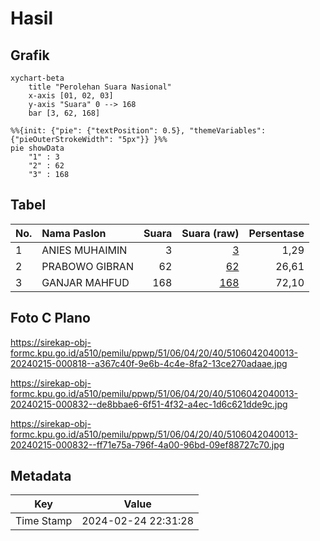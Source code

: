 # Hasil

## Grafik

```mermaid
xychart-beta
    title "Perolehan Suara Nasional"
    x-axis [01, 02, 03]
    y-axis "Suara" 0 --> 168
    bar [3, 62, 168]
```

```mermaid
%%{init: {"pie": {"textPosition": 0.5}, "themeVariables": {"pieOuterStrokeWidth": "5px"}} }%%
pie showData
    "1" : 3
    "2" : 62
    "3" : 168
```

## Tabel

| No. | Nama Paslon    | Suara | Suara (raw) | Persentase |
|:--- |:-------------- | -----:| -----------:| ----------:|
| 1   | ANIES MUHAIMIN | 3     | [3][p-1]    | 1,29       |
| 2   | PRABOWO GIBRAN | 62    | [62][p-2]   | 26,61      |
| 3   | GANJAR MAHFUD  | 168   | [168][p-3]  | 72,10      |


[p-1]: https://github.com/gigit-pemilu/pemilu-2024/blob/main/pilpres/hitung-suara/sub/51-bali/sub/06-bangli/sub/04-kintamani/sub/2040-satra/sub/013-tps/sub/paslon-1.txt
[p-2]: https://github.com/gigit-pemilu/pemilu-2024/blob/main/pilpres/hitung-suara/sub/51-bali/sub/06-bangli/sub/04-kintamani/sub/2040-satra/sub/013-tps/sub/paslon-2.txt
[p-3]: https://github.com/gigit-pemilu/pemilu-2024/blob/main/pilpres/hitung-suara/sub/51-bali/sub/06-bangli/sub/04-kintamani/sub/2040-satra/sub/013-tps/sub/paslon-3.txt

## Foto C Plano

https://sirekap-obj-formc.kpu.go.id/a510/pemilu/ppwp/51/06/04/20/40/5106042040013-20240215-000818--a367c40f-9e6b-4c4e-8fa2-13ce270adaae.jpg

https://sirekap-obj-formc.kpu.go.id/a510/pemilu/ppwp/51/06/04/20/40/5106042040013-20240215-000832--de8bbae6-6f51-4f32-a4ec-1d6c621dde9c.jpg

https://sirekap-obj-formc.kpu.go.id/a510/pemilu/ppwp/51/06/04/20/40/5106042040013-20240215-000832--ff71e75a-796f-4a00-96bd-09ef88727c70.jpg


## Metadata

| Key        | Value               |
| ---------- | ------------------- |
| Time Stamp | 2024-02-24 22:31:28 |




